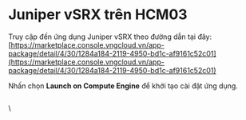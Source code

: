 # Juniper vSRX trên HCM03

Truy cập đến ứng dụng Juniper vSRX theo đường dẫn tại đây: [https://marketplace.console.vngcloud.vn/app-package/detail/4/30/1284a184-2119-4950-bd1c-af9161c52c01](https://marketplace.console.vngcloud.vn/app-package/detail/4/30/1284a184-2119-4950-bd1c-af9161c52c01)

Nhấn chọn **Launch on Compute Engine** để khởi tạo cài đặt ứng dụng.

<figure><img src="https://docs.vngcloud.vn/download/attachments/22938590/Screen%20Shot%202021-01-21%20at%2011.13.53.png?version=1&#x26;modificationDate=1611202458000&#x26;api=v2" alt=""><figcaption></figcaption></figure>

\
